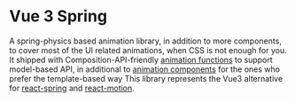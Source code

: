 # Vue 3 Spring

A spring-physics based animation library, in addition to more components, to cover most of the UI related animations, when CSS is not enough for you.
It shipped with Composition-API-friendly [animation functions](/vue3-spring/animation-functions) to support model-based API, in additional to [animation components](/vue3-spring/animation-components) for the ones who prefer the template-based way
This library represents the Vue3 alternative for [react-spring](https://www.react-spring.io/) and [react-motion](https://github.com/chenglou/react-motion).
